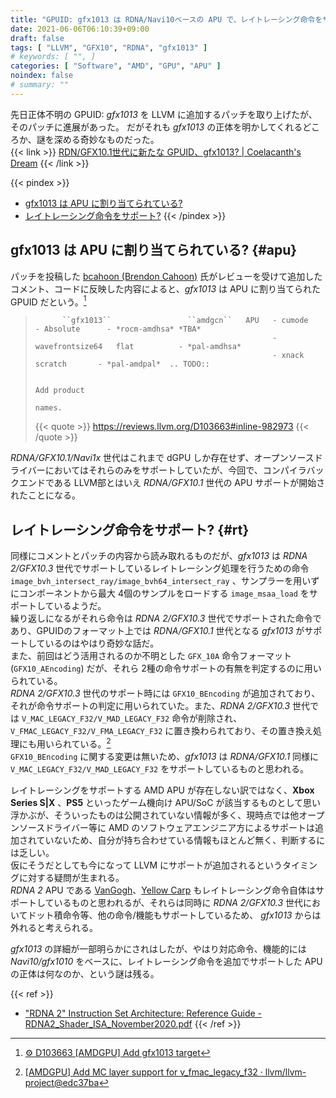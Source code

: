 ```yaml
---
title: "GPUID: gfx1013 は RDNA/Navi10ベースの APU で、レイトレーシング命令をサポートしている?"
date: 2021-06-06T06:10:39+09:00
draft: false
tags: [ "LLVM", "GFX10", "RDNA", "gfx1013" ]
# keywords: [ "", ]
categories: [ "Software", "AMD", "GPU", "APU" ]
noindex: false
# summary: ""
---
```


先日正体不明の GPUID: *gfx1013* を LLVM に追加するパッチを取り上げたが、そのパッチに進展があった。 だがそれも *gfx1013* の正体を明かしてくれるどころか、謎を深める奇妙なものだった。  
{{< link >}} [RDN/GFX10.1世代に新たな GPUID、gfx1013? | Coelacanth's Dream](/posts/2021/06/04/llvm-gpuid-gfx1013/) {{< /link >}}

{{< pindex >}}
 * [gfx1013 は APU に割り当てられている?](#apu)
 * [レイトレーシング命令をサポート?](#rt)
{{< /pindex >}}

## gfx1013 は APU に割り当てられている? {#apu}
パッチを投稿した [bcahoon (Brendon Cahoon)](https://reviews.llvm.org/p/bcahoon/) 氏がレビューを受けて追加したコメント、コードに反映した内容によると、*gfx1013* は APU に割り当てられた GPUID だという。[^gfx1013-apu]  

[^gfx1013-apu]: [⚙ D103663 [AMDGPU] Add gfx1013 target](https://reviews.llvm.org/D103663#2800972)

 > 		     ``gfx1013``                 ``amdgcn``   APU   - cumode          - Absolute      - *rocm-amdhsa* *TBA*
 > 		                                                    - wavefrontsize64   flat          - *pal-amdhsa*
 > 		                                                    - xnack             scratch       - *pal-amdpal*  .. TODO::
 > 		
 > 		                                                                                                        Add product
 > 		                                                                                                        names.
 >
 > {{< quote >}} <https://reviews.llvm.org/D103663#inline-982973> {{< /quote >}}

*RDNA/GFX10.1/Navi1x* 世代はこれまで dGPU しか存在せず、オープンソースドライバーにおいてはそれらのみをサポートしていたが、今回で、コンパイラバックエンドである LLVM部とはいえ *RDNA/GFX10.1* 世代の APU サポートが開始されたことになる。  

## レイトレーシング命令をサポート? {#rt}
同様にコメントとパッチの内容から読み取れるものだが、*gfx1013* は *RDNA 2/GFX10.3* 世代でサポートしているレイトレーシング処理を行うための命令 `image_bvh_intersect_ray/image_bvh64_intersect_ray` 、サンプラーを用いずにコンポーネントから最大 4個のサンプルをロードする `image_msaa_load` をサポートしているようだ。  
繰り返しになるがそれら命令は *RDNA 2/GFX10.3* 世代でサポートされた命令であり、GPUIDのフォーマット上では *RDNA/GFX10.1* 世代となる *gfx1013* がサポートしているのはやはり奇妙な話だ。  
また、前回はどう活用されるのか不明とした `GFX_10A` 命令フォーマット (`GFX10_AEncoding`) だが、それら 2種の命令サポートの有無を判定するのに用いられている。  
*RDNA 2/GFX10.3* 世代のサポート時には `GFX10_BEncoding` が追加されており、それが命令サポートの判定に用いられていた。また、*RDNA 2/GFX10.3* 世代では `V_MAC_LEGACY_F32/V_MAD_LEGACY_F32` 命令が削除され、`V_FMAC_LEGACY_F32/V_FMA_LEGACY_F32` に置き換わられており、その置き換え処理にも用いられている。[^legacy-inst]  
`GFX10_BEncoding` に関する変更は無いため、*gfx1013* は *RDNA/GFX10.1* 同様に `V_MAC_LEGACY_F32/V_MAD_LEGACY_F32` をサポートしているものと思われる。  

[^legacy-inst]: [[AMDGPU] Add MC layer support for v_fmac_legacy_f32 · llvm/llvm-project@edc37ba](https://github.com/llvm/llvm-project/commit/edc37baca6d6e4f28b7f4136e3263d3f1c3199f1#diff-e8cf20be79c2bb674c6c52704423cac97ac06963f6e2a6c9e77d027375080c1d)

レイトレーシングをサポートする AMD APU が存在しない訳ではなく、**Xbox Series S|X** 、**PS5** といったゲーム機向け APU/SoC が該当するものとして思い浮かぶが、そういったものは公開されていない情報が多く、現時点では他オープンソースドライバー等に AMD のソフトウェアエンジニア方によるサポートは追加されていないため、自分が持ち合わせている情報もほとんど無く、判断するには乏しい。  
仮にそうだとしても今になって LLVM にサポートが追加されるというタイミングに対する疑問が生まれる。  
*RDNA 2* APU である [VanGogh](/tags/vangogh)、[Yellow Carp](/tags/yellow_carp) もレイトレーシング命令自体はサポートしているものと思われるが、それらは同時に *RDNA 2/GFX10.3* 世代においてドット積命令等、他の命令/機能もサポートしているため、 *gfx1013* からは外れると考えられる。  

*gfx1013* の詳細が一部明らかにされはしたが、やはり対応命令、機能的には *Navi10/gfx1010* をベースに、レイトレーシング命令を追加でサポートした APU の正体は何なのか、という謎は残る。  

{{< ref >}}
 * ["RDNA 2" Instruction Set Architecture: Reference Guide - RDNA2_Shader_ISA_November2020.pdf](https://developer.amd.com/wp-content/resources/RDNA2_Shader_ISA_November2020.pdf)
{{< /ref >}}
